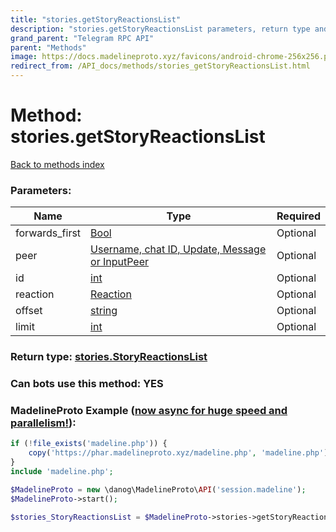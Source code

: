 ```yaml
---
title: "stories.getStoryReactionsList"
description: "stories.getStoryReactionsList parameters, return type and example"
grand_parent: "Telegram RPC API"
parent: "Methods"
image: https://docs.madelineproto.xyz/favicons/android-chrome-256x256.png
redirect_from: /API_docs/methods/stories_getStoryReactionsList.html
---
```

# Method: stories.getStoryReactionsList
[Back to methods index](index.html)



### Parameters:

| Name     |    Type       | Required |
|----------|---------------|----------|
|forwards\_first|[Bool](/API_docs/types/Bool.html) | Optional|
|peer|[Username, chat ID, Update, Message or InputPeer](/API_docs/types/InputPeer.html) | Optional|
|id|[int](/API_docs/types/int.html) | Optional|
|reaction|[Reaction](/API_docs/types/Reaction.html) | Optional|
|offset|[string](/API_docs/types/string.html) | Optional|
|limit|[int](/API_docs/types/int.html) | Optional|


### Return type: [stories.StoryReactionsList](/API_docs/types/stories.StoryReactionsList.html)

### Can bots use this method: **YES**


### MadelineProto Example ([now async for huge speed and parallelism!](https://docs.madelineproto.xyz/docs/ASYNC.html)):


```php
if (!file_exists('madeline.php')) {
    copy('https://phar.madelineproto.xyz/madeline.php', 'madeline.php');
}
include 'madeline.php';

$MadelineProto = new \danog\MadelineProto\API('session.madeline');
$MadelineProto->start();

$stories_StoryReactionsList = $MadelineProto->stories->getStoryReactionsList(forwards_first: $Bool, peer: $InputPeer, id: $int, reaction: $Reaction, offset: 'string', limit: $int, );
```

